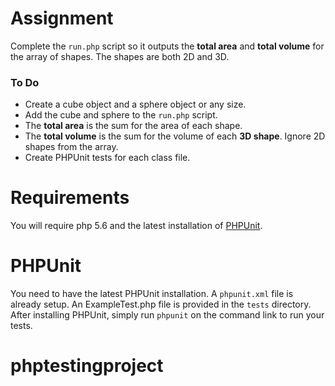 # Assignment
Complete the `run.php` script so it outputs the **total area** and **total volume** for the array of shapes. The shapes are both 2D and 3D.

### To Do
- Create a cube object and a sphere object or any size.
- Add the cube and sphere to the `run.php` script.
- The **total area** is the sum for the area of each shape.
- The **total volume** is the sum for the volume of each **3D shape**. Ignore 2D shapes from the array.
- Create PHPUnit tests for each class file.

# Requirements

You will require php 5.6 and the latest installation of [PHPUnit](https://phpunit.de/manual/current/en/installation.html).

# PHPUnit

You need to have the latest PHPUnit installation. A `phpunit.xml` file is already setup. An ExampleTest.php file is provided in the `tests` directory. After installing PHPUnit, simply run `phpunit` on the command link to run your tests.
# phptestingproject
